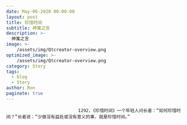 ```yaml
---
date: May-06-2020 00:00:00
layout: post
title: 珍惜时间
subtitle: 神寓之言
description: >-
  神寓之言
image: >-
    /assets/img/Qtcreator-overview.png
optimized_image: >-
    /assets/img/Qtcreator-overview.png
category: Story
tags:
  - blog
  - Story
author: Ron
paginate: true
---
```


							　　1292，《珍惜时间》一个年轻人问长者：“如何珍惜时间？”长者说：“少做没有益处或没有意义的事，就是珍惜时间。”
							
							
						